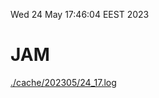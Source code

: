 Wed 24 May 17:46:04 EEST 2023
# JAM
<a href='./cache/202305/24_17.log'>./cache/202305/24_17.log</a>
